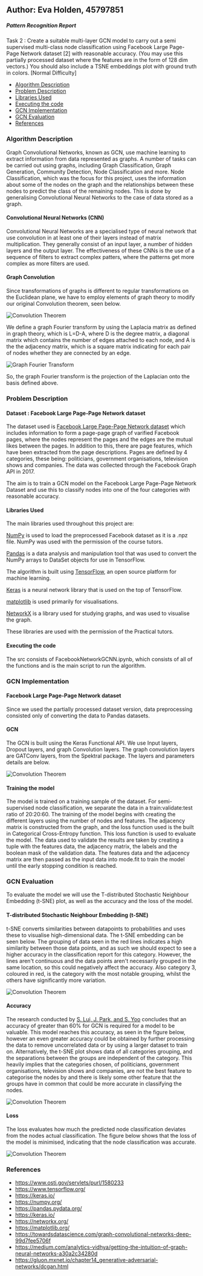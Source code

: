 ## Author: Eva Holden, 45797851


##### Pattern Recognition Report 
Task 2 : Create a suitable multi-layer GCN model to carry out a semi supervised multi-class node classification using Facebook Large Page-Page Network dataset [2] with reasonable accuracy. (You may use this partially
processed dataset where the features are in the form of 128 dim vectors.) You should also include a TSNE embeddings plot with ground truth in colors. [Normal Difficulty]



* [Algorithm Description](#Algorithm-Description)<br>
* [Problem Description](#Problem-Description)<br>
* [Libraries Used](#Libraries-Used)<br>
* [Executing the code](#Executing-the-code)<br>
* [GCN Implementation](#GCN-Implementation)<br>
* [GCN Evaluation](#GCN-Evaluation)<br>
* [References](#References)

### Algorithm Description 

Graph Convolutional Networks, known as GCN, use machine learning to extract information from data represented as graphs. A number of tasks can be carried out using graphs, including Graph Classification, Graph Generation, Community Detection, Node Classification and more. Node Classification, which was the focus for this project, uses the information about some of the nodes on the graph and the relationships between these nodes to predict the class of the remaining nodes. This is done by generalising Convolutional Neural Networks to the case of data stored as a graph.

#### Convolutional Neural Networks (CNN)
Convolutional Neural Networks are a specialised type of neural network that use convolution in at least one of their layers instead of matrix multiplication. They generally consist of an input layer, a number of hidden layers and the output layer. The effectiveness of these CNNs is the use of a sequence of filters to extract complex patters, where the patterns get more complex as more filters are used.

#### Graph Convolution
Since transformations of graphs is different to regular transformations on the Euclidean plane, we have to employ elements of graph theory to modify our original Convolution theorem, seen below. 

![Convolution Theorem](https://miro.medium.com/max/900/1*d63IS1Rn8TgYLN2V6XKndw.png)

We define a graph Fourier transform by using the Laplacia matrix as defined in graph theory, which is L=D-A, where D is the degree matrix, a diagonal matrix which contains the number of edges attached to each node, and A is the the adjacency matrix, which is a square matrix indicating for each pair of nodes whether they are connected by an edge. 

![Graph Fourier Transform](https://miro.medium.com/max/1050/1*pu68EGXQJvJRWfwbCFY3vA.png)

So, the graph Fourier transform is the projection of the Laplacian onto the basis defined above.


### Problem Description
#### Dataset : Facebook Large Page-Page Network dataset
The dataset used is [Facebook Large Page-Page Network dataset](https://snap.stanford.edu/data/facebook-large-page-page-network.html) which includes information to form a page-page graph of varified Facebook pages, where the nodes represent the pages and the edges are the mutual likes between the pages. In addition to this, there are page features, which have been extracted from the page descriptions. Pages are defined by 4 categories, these being: politicians, government organisations, television shows and companies. The data was collected through the Facebook Graph API in 2017. 

The aim is to train a GCN model on the Facebook Large Page-Page Network Dataset and use this to classify nodes into one of the four categories with reasonable accuracy.


#### Libraries Used
The main libraries used throughout this project are:

[NumPy](https://numpy.org/) is used to load the preprocessed Facebook dataset as it is a .npz file. NumPy was used with the permission of the course tutors.

[Pandas](https://pandas.pydata.org/) is a data analysis and manipulation tool that was used to convert the NumPy arrays to DataSet objects for use in TensorFlow.

The algorithm is built using [TensorFlow](https://www.tensorflow.org/), an open source platform for machine learning. 

[Keras](https://keras.io/) is a neural network library that is used on the top of TensorFlow.

[matplotlib](https://matplotlib.org/) is used primarily for visualisations.

[NetworkX](https://networkx.org/) is a library used for studying graphs, and was used to visualise the graph.

These libraries are used with the permission of the Practical tutors.

#### Executing the code

The src consists of FacebookNetworkGCNN.ipynb, which consists of all of the functions and is the main script to run the algorithm.

### GCN Implementation

#### Facebook Large Page-Page Network dataset
Since we used the partially processed dataset version, data preprocessing consisted only of converting the data to Pandas datasets.

#### GCN

The GCN is built using the Keras Functional API. We use Input layers, Dropout layers, and graph Convolution layers. The graph convolution layers are GATConv layers, from the Spektral package. The layers and parameters details are below. 

![Convolution Theorem](https://miro.medium.com/max/900/1*d63IS1Rn8TgYLN2V6XKndw.png)

#### Training the model

The model is trained on a training sample of the dataset. For semi-supervised node classification, we separate the data in a train:validate:test ratio of 20:20:60. The training of the model begins with creating the different layers using the number of nodes and features. The adjacency matrix is constructed from the graph, and the loss function used is the built in Categorical Cross-Entropy function. This loss function is used to evaluate the model. The data used to validate the results are taken by creating a tuple with the features data, the adjacency matrix, the labels and the boolean mask of the validation data. The features data and the adjacency matrix are then passed as the input data into mode.fit to train the model until the early stopping condition is reached.

### GCN Evaluation
To evaluate the model we will use the T-distributed Stochastic Neighbour Embedding (t-SNE) plot, as well as the accuracy and the loss of the model.

#### T-distributed Stochastic Neighbour Embedding (t-SNE)

t-SNE converts similarities between datapoints to probabilities and uses these to visualise high-dimensional data. The t-SNE embedding can be seen below. The grouping of data seen in the red lines indicates a high similarity between those data points, and as such we should expect to see a higher accuracy in the classification report for this category. However, the lines aren't continuous and the data points aren't necessarily grouped in the same location, so this could negatively affect the accuracy. Also category 3, coloured in red, is the category with the most notable grouping, whilst the others have significantly more variation. 

![Convolution Theorem](https://miro.medium.com/max/900/1*d63IS1Rn8TgYLN2V6XKndw.png)

#### Accuracy
The research conducted by [S. Lui, J. Park, and S. Yoo](https://www.osti.gov/servlets/purl/1580233) concludes that an accuracy of greater than 60% for GCN is required for a model to be valuable. This model reaches this accuracy, as seen in the figure below, however an even greater accuracy could be obtained by further processing the data to remove uncorrelated data or by using a larger dataset to train on. Alternatively, the t-SNE plot shows data of all categories grouping, and the separations between the groups are independent of the category. This heavily implies that the categories chosen, of politicians, government organisations, television shows and companies, are not the best feature to categorise the nodes by and there is likely some other feature that the groups have in common that could be more accurate in classifying the nodes.

![Convolution Theorem](https://miro.medium.com/max/900/1*d63IS1Rn8TgYLN2V6XKndw.png)

#### Loss
The loss evaluates how much the predicted node classification deviates from the nodes actual classification. The figure below shows that the loss of the model is minimised, indicating that the node classification was accurate.

![Convolution Theorem](https://miro.medium.com/max/900/1*d63IS1Rn8TgYLN2V6XKndw.png)

### References
* https://www.osti.gov/servlets/purl/1580233 <br>
* https://www.tensorflow.org/<br>
* https://keras.io/<br>
* https://numpy.org/ <br>
* https://pandas.pydata.org/ <br>
* https://keras.io/ <br>
* https://networkx.org/ <br>
* https://matplotlib.org/<br>
* https://towardsdatascience.com/graph-convolutional-networks-deep-99d7fee5706f<br>
* https://medium.com/analytics-vidhya/getting-the-intuition-of-graph-neural-networks-a30a2c34280d<br>
* https://gluon.mxnet.io/chapter14_generative-adversarial-networks/dcgan.html